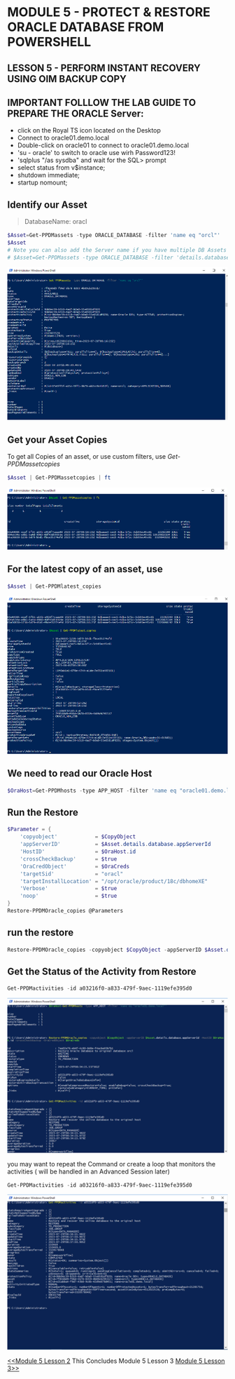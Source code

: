 # MODULE 5 - PROTECT & RESTORE ORACLE DATABASE FROM POWERSHELL

## LESSON 5 - PERFORM INSTANT RECOVERY USING OIM BACKUP COPY


## IMPORTANT FOLLLOW THE LAB GUIDE TO PREPARE THE  ORACLE Server:

- click on the Royal TS icon located on the Desktop
- Connect to oracle01.demo.local
- Double-click on oracle01 to connect to oracle01.demo.local
- 'su - oracle' to switch to oracle use wirh Password123!
- 'sqlplus "/as sysdba" and wait for the SQL> prompt
- select status from v$instance;
- shutdown immediate;
- startup nomount;


## Identify our Asset

>DatabaseName: oracl

```Powershell
$Asset=Get-PPDMassets -type ORACLE_DATABASE -filter 'name eq "orcl"'
$Asset
# Note you can also add the Server name if you have multiple DB Assets with te same Name...
# $Asset=Get-PPDMassets -type ORACLE_DATABASE -filter 'details.database.clusterName eq "oracle01.demo.local" and name eq "orcl"'
```

![Alt text](image-78.png)

## Get your Asset Copies

To get all Copies of an asset, or use custom filters, use *Get-PPDMassetcopies*

```Powershell
$Asset | Get-PPDMassetcopies | ft
```

![Alt text](image-79.png)

## For the latest copy of an asset, use

```Powershell
$Asset | Get-PPDMlatest_copies
```

![Alt text](image-80.png)

## We need to read our Oracle Host

```Powershell
$OraHost=Get-PPDMhosts -type APP_HOST -filter 'name eq "oracle01.demo.local"'
```

## Run the Restore

```Powershell
$Parameter = {
    'copyobject'            = $CopyObject 
    'appServerID'           = $Asset.details.database.appServerId 
    'HostID'                = $OraHost.id
    'crossCheckBackup'      = $true
    'OraCredObject'         = $OraCreds
    'targetSid'             = "oracl"
    'targetInstallLocation' = "/opt/oracle/product/18c/dbhomeXE"
    'Verbose'               = $true
    'noop'                  = $true
}
Restore-PPDMOracle_copies @Parameters
```

## run the restore

```Powershell
Restore-PPDMOracle_copies -copyobject $CopyObject -appServerID $Asset.details.database.appServerId -HostID $OraHost.id -crossCheckBackup -OraCredObject $OraCreds
```

## Get the Status of the Activity from Restore

```Powershell
Get-PPDMactivities -id a03216f0-a833-479f-9aec-1119efe395d0
```

![Alt text](image-82.png)

you may want to repeat the Command or create a loop that monitors the activities
( will be handled in an Advanced Session later)

```Powershell
Get-PPDMactivities -id a03216f0-a833-479f-9aec-1119efe395d0
```

![Alt text](image-81.png)

[<<Module 5 Lesson 2](./Module_5_2.md) This Concludes Module 5 Lesson 3 [Module 5 Lesson 3>>](./Module_5_3.md)
